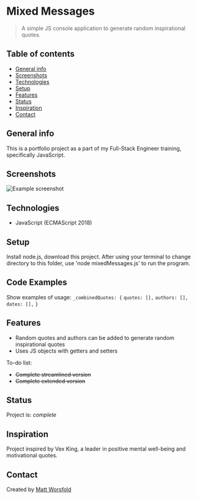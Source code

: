 # Mixed Messages
> A simple JS console application to generate random inspirational quotes.

## Table of contents
* [General info](#general-info)
* [Screenshots](#screenshots)
* [Technologies](#technologies)
* [Setup](#setup)
* [Features](#features)
* [Status](#status)
* [Inspiration](#inspiration)
* [Contact](#contact)

## General info
This is a portfolio project as a part of my Full-Stack Engineer training, specifically JavaScript.

## Screenshots
![Example screenshot](/mixedMessages/images/quote-generated.png)

## Technologies
* JavaScript (ECMAScript 2018)

## Setup
Install node.js, download this project. After using your terminal to change directory to this folder, use 'node mixedMessages.js' to run the program.

## Code Examples
Show examples of usage:
`_combinedQuotes: {`
        `quotes: [],`
        `authors: [],`
        `dates: [],`
    `}`

## Features
* Random quotes and authors can be added to generate random inspirational quotes
* Uses JS objects with getters and setters

To-do list:
* ~~Complete streamlined version~~
* ~~Complete extended version~~

## Status
Project is: _complete_

## Inspiration
Project inspired by Vex King, a leader in positive mental well-being and motivational quotes.

## Contact
Created by [Matt Worsfold](https://www.linkedin.com/in/matt-worsfold-042698151/)